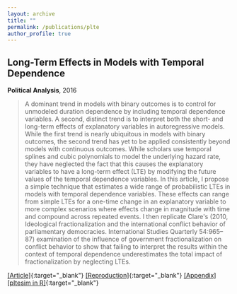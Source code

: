 ```yaml
---
layout: archive
title: ""
permalink: /publications/plte
author_profile: true
---
```


## Long-Term Effects in Models with Temporal Dependence

**Political Analysis**, 2016

> A dominant trend in models with binary outcomes is to control for unmodeled duration dependence by including temporal dependence variables. A second, distinct trend is to interpret both the short- and long-term effects of explanatory variables in autoregressive models. While the first trend is nearly ubiquitous in models with binary outcomes, the second trend has yet to be applied consistently beyond models with continuous outcomes. While scholars use temporal splines and cubic polynomials to model the underlying hazard rate, they have neglected the fact that this causes the explanatory variables to have a long-term effect (LTE) by modifying the future values of the temporal dependence variables. In this article, I propose a simple technique that estimates a wide range of probabilistic LTEs in models with temporal dependence variables. These effects can range from simple LTEs for a one-time change in an explanatory variable to more complex scenarios where effects change in magnitude with time and compound across repeated events. I then replicate Clare's (2010, Ideological fractionalization and the international conflict behavior of parliamentary democracies. International Studies Quarterly 54:965–87) examination of the influence of government fractionalization on conflict behavior to show that failing to interpret the results within the context of temporal dependence underestimates the total impact of fractionalization by neglecting LTEs.

[[Article]](https://doi.org/10.1093/pan/mpw009){:target="_blank"} [[Reproduction]](https://doi.org/10.7910/DVN/Q7V70C){:target="_blank"} [[Appendix]](..//files/LTE--Appendix.pdf) [[pltesim in R]](https://williamslaro.github.io/portfolio/pltesim){:target="_blank"}
